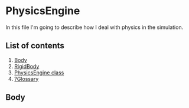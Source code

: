 # PhysicsEngine
In this file I'm going to describe how I deal with physics in the simulation.
## List of contents
1. [Body](#body)
2. [RigidBody](#rigidbody)
3. [PhysicsEngine class](#physicsengine)
4. [?Glossary](#glossary)
## Body
